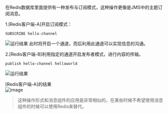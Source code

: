 在Redis数据库里面提供有一种发布与订阅模式，这种操作更像是JMS中的主题订阅消息。<br/>


1.[Redis客户端-A]开启订阅模式：

```
SUBSCRIBE hello-channel
```
![运行结果](http://ww4.sinaimg.cn/large/87c01ec7gy1frzeoq8jthj20cn032dfp.jpg)
此时将开启一个通道，而后利用此通道可以实现信息的沟通。



2.[Redis客户端-B]利用指定的通道开启发布者模式，进行内容的传输。

```
publish hello-channel helloworld
```

![运行结果](http://ww3.sinaimg.cn/large/87c01ec7gy1frzerttuesj20fx01bgle.jpg)

[Redis客户端-A]的结果 <br/>
![image](http://ww3.sinaimg.cn/large/87c01ec7gy1frzesse5gsj20dd04vmx2.jpg)

> 这种操作形式和消息组件的应用是非常相似的，在某些时候不希望使用消息组件的时候可以使用Redis来替代。